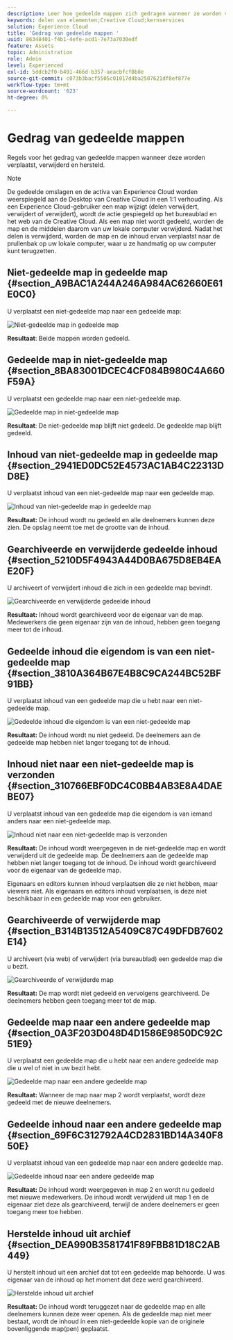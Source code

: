 ```yaml
---
description: Leer hoe gedeelde mappen zich gedragen wanneer ze worden verplaatst, verwijderd en hersteld in Experience Cloud.
keywords: delen van elementen;Creative Cloud;kernservices
solution: Experience Cloud
title: 'Gedrag van gedeelde mappen '
uuid: 86348401-f4b1-4efe-acd1-7e73a7030edf
feature: Assets
topic: Administration
role: Admin
level: Experienced
exl-id: 5ddcb2f0-b491-466d-b357-aeacbfcf0b8e
source-git-commit: c073b3bacf5505c01017d4ba2507621df8ef877e
workflow-type: tm+mt
source-wordcount: '623'
ht-degree: 0%

---
```


# Gedrag van gedeelde mappen

Regels voor het gedrag van gedeelde mappen wanneer deze worden verplaatst, verwijderd en hersteld.

>[!NOTE]
>
>De gedeelde omslagen en de activa van Experience Cloud worden weerspiegeld aan de Desktop van Creative Cloud in een 1:1 verhouding. Als een Experience Cloud-gebruiker een map wijzigt (delen verwijdert, verwijdert of verwijdert), wordt de actie gespiegeld op het bureaublad en het web van de Creative Cloud. Als een map niet wordt gedeeld, worden de map en de middelen daarom van uw lokale computer verwijderd. Nadat het delen is verwijderd, worden de map en de inhoud ervan verplaatst naar de prullenbak op uw lokale computer, waar u ze handmatig op uw computer kunt terugzetten.

## Niet-gedeelde map in gedeelde map {#section_A9BAC1A244A246A984AC62660E61E0C0}

U verplaatst een niet-gedeelde map naar een gedeelde map:

![Niet-gedeelde map in gedeelde map](assets/01_assets_move.png)

**Resultaat**: Beide mappen worden gedeeld.

## Gedeelde map in niet-gedeelde map {#section_8BA83001DCEC4CF084B980C4A660F59A}

U verplaatst een gedeelde map naar een niet-gedeelde map.

![Gedeelde map in niet-gedeelde map](assets/02_assets_move.png)

**Resultaat**: De niet-gedeelde map blijft niet gedeeld. De gedeelde map blijft gedeeld.

## Inhoud van niet-gedeelde map in gedeelde map {#section_2941ED0DC52E4573AC1AB4C22313DD8E}

U verplaatst inhoud van een niet-gedeelde map naar een gedeelde map.

![Inhoud van niet-gedeelde map in gedeelde map](assets/03_assets_move.png)

**Resultaat:** De inhoud wordt nu gedeeld en alle deelnemers kunnen deze zien. De opslag neemt toe met de grootte van de inhoud.

## Gearchiveerde en verwijderde gedeelde inhoud {#section_5210D5F4943A44D0BA675D8EB4EAE20F}

U archiveert of verwijdert inhoud die zich in een gedeelde map bevindt.

![Gearchiveerde en verwijderde gedeelde inhoud](assets/04_assets_move.png)

**Resultaat:** Inhoud wordt gearchiveerd voor de eigenaar van de map. Medewerkers die geen eigenaar zijn van de inhoud, hebben geen toegang meer tot de inhoud.

## Gedeelde inhoud die eigendom is van een niet-gedeelde map {#section_3810A364B67E4B8C9CA244BC52BF91BB}

U verplaatst inhoud van een gedeelde map die u hebt naar een niet-gedeelde map.

![Gedeelde inhoud die eigendom is van een niet-gedeelde map](assets/05_assets_move.png)

**Resultaat:** De inhoud wordt nu niet gedeeld. De deelnemers aan de gedeelde map hebben niet langer toegang tot de inhoud.

## Inhoud niet naar een niet-gedeelde map is verzonden {#section_310766EBF0DC4C0BB4AB3E8A4DAEBE07}

U verplaatst inhoud van een gedeelde map die eigendom is van iemand anders naar een niet-gedeelde map.

![Inhoud niet naar een niet-gedeelde map is verzonden](assets/06_assets_move.png)

**Resultaat:** De inhoud wordt weergegeven in de niet-gedeelde map en wordt verwijderd uit de gedeelde map. De deelnemers aan de gedeelde map hebben niet langer toegang tot de inhoud. De inhoud wordt gearchiveerd voor de eigenaar van de gedeelde map.

Eigenaars en editors kunnen inhoud verplaatsen die ze niet hebben, maar viewers niet. Als eigenaars en editors inhoud verplaatsen, is deze niet beschikbaar in een gedeelde map voor een gebruiker.

## Gearchiveerde of verwijderde map {#section_B314B13512A5409C87C49DFDB7602E14}

U archiveert (via web) of verwijdert (via bureaublad) een gedeelde map die u bezit.

![Gearchiveerde of verwijderde map](assets/07_assets_move.png)

**Resultaat:** De map wordt niet gedeeld en vervolgens gearchiveerd. De deelnemers hebben geen toegang meer tot de map.

## Gedeelde map naar een andere gedeelde map {#section_0A3F203D048D4D1586E9850DC92C51E9}

U verplaatst een gedeelde map die u hebt naar een andere gedeelde map die u wel of niet in uw bezit hebt.

![Gedeelde map naar een andere gedeelde map](assets/09_assets_move.png)

**Resultaat:** Wanneer de map naar map 2 wordt verplaatst, wordt deze gedeeld met de nieuwe deelnemers.

## Gedeelde inhoud naar een andere gedeelde map {#section_69F6C312792A4CD2831BD14A340F850E}

U verplaatst inhoud van een gedeelde map naar een andere gedeelde map.

![Gedeelde inhoud naar een andere gedeelde map](assets/11_assets_move.png)

**Resultaat:** De inhoud wordt weergegeven in map 2 en wordt nu gedeeld met nieuwe medewerkers. De inhoud wordt verwijderd uit map 1 en de eigenaar ziet deze als gearchiveerd, terwijl de andere deelnemers er geen toegang meer toe hebben.

## Herstelde inhoud uit archief {#section_DEA990B3581741F89FBB81D18C2AB449}

U herstelt inhoud uit een archief dat tot een gedeelde map behoorde. U was eigenaar van de inhoud op het moment dat deze werd gearchiveerd.

![Herstelde inhoud uit archief](assets/12_assets_move.png)

**Resultaat:** De inhoud wordt teruggezet naar de gedeelde map en alle deelnemers kunnen deze weer openen. Als de gedeelde map niet meer bestaat, wordt de inhoud in een niet-gedeelde kopie van de originele bovenliggende map(pen) geplaatst.
